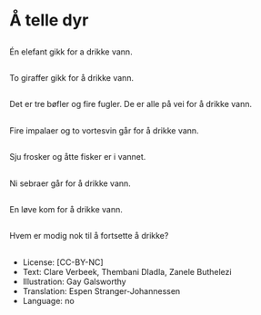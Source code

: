 # Å telle dyr

##
Én elefant gikk for a drikke vann.

##
To giraffer gikk for å drikke vann.

##
Det er tre bøfler og fire fugler. De er alle på vei for å drikke vann.

##
Fire impalaer og to vortesvin går for å drikke vann.

##
Sju frosker og åtte fisker er i vannet.

##
Ni sebraer går for å drikke vann.

##
En løve kom for å drikke vann.

##
Hvem er modig nok til å fortsette å drikke?

##
* License: [CC-BY-NC]
* Text: Clare Verbeek, Thembani Dladla, Zanele Buthelezi
* Illustration: Gay Galsworthy
* Translation: Espen Stranger-Johannessen
* Language: no
